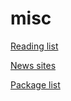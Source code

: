 # misc

[Reading list](https://github.com/silasanderson/misc/blob/master/reading-list.md)

[News sites](https://github.com/silasanderson/misc/blob/master/news-sites.md)

[Package list](https://github.com/silasanderson/misc/blob/master/package-list)
